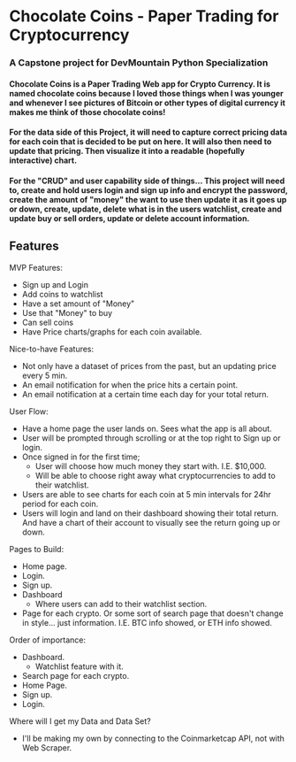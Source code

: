 # Chocolate Coins - Paper Trading for Cryptocurrency
### A Capstone project for DevMountain Python Specialization


<h4>
Chocolate Coins is a Paper Trading Web app for Crypto Currency. It is named chocolate coins because I loved those things when I was younger and whenever I see pictures of Bitcoin or other types of digital currency it makes me think of those chocolate coins!
</h4>

<h4>
For the data side of this Project, it will need to capture correct pricing data for each coin that is decided to be put on here. It will also then need to update that pricing.
Then visualize it into a readable (hopefully interactive) chart.
</h4>

<h4>
For the "CRUD" and user capability side of things... This project will need to, create and hold users login and sign up info and encrypt the password, create the amount of "money" the want to use then update it as it goes up or down, create, update, delete what is in the users watchlist, create and update buy or sell orders, update or delete account information.
</h4>

## Features

<p>
MVP Features:
</p>

- Sign up and Login 
- Add coins to watchlist 
- Have a set amount of "Money"
- Use that "Money" to buy
- Can sell coins
- Have Price charts/graphs for each coin available.

<p>
Nice-to-have Features:
</p>

- Not only have a dataset of prices from the past, but an updating price every 5 min.
- An email notification for when the price hits a certain point.
- An email notification at a certain time each day for your total return.

<p>
User Flow:
</p>

- Have a home page the user lands on. Sees what the app is all about.
- User will be prompted through scrolling or at the top right to Sign up or login.
- Once signed in for the first time;
   - User will choose how much money they start with. I.E. $10,000.
   - Will be able to choose right away what cryptocurrencies to add to their watchlist.
- Users are able to see charts for each coin at 5 min intervals for 24hr period for each coin.
- Users will login and land on their dashboard showing their total return. And have a chart of their account to visually see the return going up or down.


<p>
Pages to Build:
</p>

- Home page.
- Login.
- Sign up.
- Dashboard
   - Where users can add to their watchlist section.
- Page for each crypto. Or some sort of search page that doesn't change in style... just information. I.E. BTC info showed, or ETH info showed.


<p>
Order of importance:
</p>

- Dashboard.
   - Watchlist feature with it.
- Search page for each crypto.
- Home Page.
- Sign up.
- Login.


<P>
Where will I get my Data and Data Set?
</p>

- I'll be making my own by connecting to the Coinmarketcap API, not with Web Scraper.